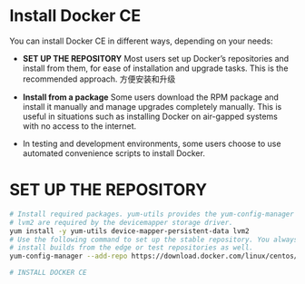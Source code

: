 # Install Docker CE
You can install Docker CE in different ways, depending on your needs:

- **SET UP THE REPOSITORY** Most users set up Docker’s repositories and install from them, for ease of installation and upgrade tasks. This is the recommended approach.
 方便安装和升级
- **Install from a package** Some users download the RPM package and install it manually and manage upgrades completely manually. This is useful in situations such as installing Docker on air-gapped systems with no access to the internet.

- In testing and development environments, some users choose to use automated convenience scripts to install Docker.

# SET UP THE REPOSITORY
```bash
# Install required packages. yum-utils provides the yum-config-manager utility, and device-mapper-persistent-data and 
# lvm2 are required by the devicemapper storage driver.
yum install -y yum-utils device-mapper-persistent-data lvm2
# Use the following command to set up the stable repository. You always need the stable repository, even if you want to 
# install builds from the edge or test repositories as well.
yum-config-manager --add-repo https://download.docker.com/linux/centos/docker-ce.repo

# INSTALL DOCKER CE
```
